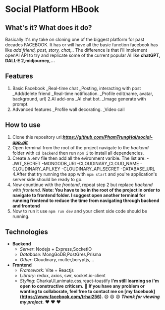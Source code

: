 # Social Platform HBook
## What's it? What does it do?
Basically it's my take on cloning one of the biggest platform for past decades FACEBOOK. It has or will have all the basic function facebook has like *add friend, post, story, chat,..* The difference is that i'll implement openAI API to try and replicate some of the current popular AI like **chatGPT, DALL·E 2,midjourney,...** 
## Features
1. Basic Facebook 
  _Real-time chat
  _Posting, interacting with post
  _Add/delete friend
  _Real-time notification.
  _Profile edit(name, avatar, background, url)
2.AI add-ons
  _AI chat bot.
  _Image generate with prompt.
3. Advanced features
  _Profile wall decorating.
  _Video call
## How to use
1. Clone this repository url:***https://github.com/PhamTrungHai/social-app.git***
2. Open terminal from the root of the project navigate to the *backend* folder with `cd backend` then run `npm i` to install all dependencies.
3. Create a .env file then add all the evironment varible. The list are:
  -JWT_SECRET
  -MONGODB_URI
  -CLOUDINARY_CLOUD_NAME
  -CLOUDINARY_API_KEY
  -CLOUDINARY_API_SECRET
  -DATABASE_URL
4.After that try running the app with `npm start` and you're application's server side should be ready to go.
5. Now countinue with the *frontend*, repeat step 2 but replace *backend* with *frontend*. 
**Note: You have to be in the root of the project in order to navigate to frontend folder. I suggest open another terminal for running frontend to reduce the time from navigating through backend and frontend**
6. Now to run it use `npm run dev` and your client side code should be running.
## Technologies
- **Backend**
  + *Server*: Nodejs + Express,SocketIO
  + *Database*: MongGoDB,PostGres,Prisma
  + *Other*: Cloudinary, multer,bcryptjs,...
- **Frontend**
  + *Framework*: Vite + Reactjs
  + *Library*: redux, axios, swr, socket.io-client
  + *Styling*: CharkaUI,animate.css,react-toastify
**I'm still learning so i'm open to constructive criticsm.** :smiling_face_with_tear: 
**If you have any problem or wanting to collaborate, feel free to contact me on [my facebook] (https://www.facebook.com/trhai256).** :smile: :smile: :smile:
***Thank for viewing my project.*** :heart: :heart: :heart:  
